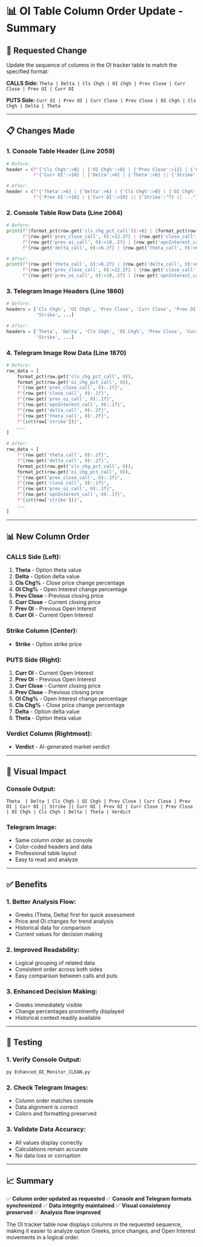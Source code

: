 # 📊 OI Table Column Order Update - Summary

## 🎯 **Requested Change**

Update the sequence of columns in the OI tracker table to match the specified format:

**CALLS Side:** `Theta | Delta | Cls Chg% | OI Chg% | Prev Close | Curr Close | Prev OI | Curr OI`

**PUTS Side:** `Curr OI | Prev OI | Curr Close | Prev Close | OI Chg% | Cls Chg% | Delta | Theta`

---

## 📋 **Changes Made**

### **1. Console Table Header (Line 2059)**
```python
# Before:
header = (f"{'Cls Chg%':>8} | {'OI Chg%':>8} | {'Prev Close':>12} | {'Curr Close':>12} | {'Prev OI':>10} | "
          f"{'Curr OI':>10} | {'Delta':>6} | {'Theta':>6} || {'Strike':^7} || ...")

# After:
header = (f"{'Theta':>6} | {'Delta':>6} | {'Cls Chg%':>8} | {'OI Chg%':>8} | {'Prev Close':>12} | {'Curr Close':>12} | "
          f"{'Prev OI':>10} | {'Curr OI':>10} || {'Strike':^7} || ...")
```

### **2. Console Table Row Data (Line 2064)**
```python
# Before:
print(f"{format_pct(row.get('cls_chg_pct_call')):>8} | {format_pct(row.get('oi_chg_pct_call')):>8} | "
      f"{row.get('prev_close_call', 0):>12.2f} | {row.get('close_call', 0):>12.2f} | "
      f"{row.get('prev_oi_call', 0):>10,.2f} | {row.get('opnInterest_call', 0):>10,.2f} | "
      f"{row.get('delta_call', 0):>6.2f} | {row.get('theta_call', 0):>6.2f} || ...")

# After:
print(f"{row.get('theta_call', 0):>6.2f} | {row.get('delta_call', 0):>6.2f} | {format_pct(row.get('cls_chg_pct_call')):>8} | {format_pct(row.get('oi_chg_pct_call')):>8} | "
      f"{row.get('prev_close_call', 0):>12.2f} | {row.get('close_call', 0):>12.2f} | "
      f"{row.get('prev_oi_call', 0):>10,.2f} | {row.get('opnInterest_call', 0):>10,.2f} || ...")
```

### **3. Telegram Image Headers (Line 1860)**
```python
# Before:
headers = ['Cls Chg%', 'OI Chg%', 'Prev Close', 'Curr Close', 'Prev OI', 'Curr OI', 'Delta', 'Theta',
           'Strike', ...]

# After:
headers = ['Theta', 'Delta', 'Cls Chg%', 'OI Chg%', 'Prev Close', 'Curr Close', 'Prev OI', 'Curr OI',
           'Strike', ...]
```

### **4. Telegram Image Row Data (Line 1870)**
```python
# Before:
row_data = [
    format_pct(row.get('cls_chg_pct_call', 0)),
    format_pct(row.get('oi_chg_pct_call', 0)),
    f"{row.get('prev_close_call', 0):.1f}",
    f"{row.get('close_call', 0):.1f}",
    f"{row.get('prev_oi_call', 0):.1f}",
    f"{row.get('opnInterest_call', 0):.1f}",
    f"{row.get('delta_call', 0):.2f}",
    f"{row.get('theta_call', 0):.2f}",
    f"{int(row['strike'])}",
    ...
]

# After:
row_data = [
    f"{row.get('theta_call', 0):.2f}",
    f"{row.get('delta_call', 0):.2f}",
    format_pct(row.get('cls_chg_pct_call', 0)),
    format_pct(row.get('oi_chg_pct_call', 0)),
    f"{row.get('prev_close_call', 0):.1f}",
    f"{row.get('close_call', 0):.1f}",
    f"{row.get('prev_oi_call', 0):.1f}",
    f"{row.get('opnInterest_call', 0):.1f}",
    f"{int(row['strike'])}",
    ...
]
```

---

## 📊 **New Column Order**

### **CALLS Side (Left):**
1. **Theta** - Option theta value
2. **Delta** - Option delta value  
3. **Cls Chg%** - Close price change percentage
4. **OI Chg%** - Open Interest change percentage
5. **Prev Close** - Previous closing price
6. **Curr Close** - Current closing price
7. **Prev OI** - Previous Open Interest
8. **Curr OI** - Current Open Interest

### **Strike Column (Center):**
- **Strike** - Option strike price

### **PUTS Side (Right):**
1. **Curr OI** - Current Open Interest
2. **Prev OI** - Previous Open Interest
3. **Curr Close** - Current closing price
4. **Prev Close** - Previous closing price
5. **OI Chg%** - Open Interest change percentage
6. **Cls Chg%** - Close price change percentage
7. **Delta** - Option delta value
8. **Theta** - Option theta value

### **Verdict Column (Rightmost):**
- **Verdict** - AI-generated market verdict

---

## 🎨 **Visual Impact**

### **Console Output:**
```
Theta  | Delta | Cls Chg% | OI Chg% | Prev Close | Curr Close | Prev OI | Curr OI || Strike || Curr OI | Prev OI | Curr Close | Prev Close | OI Chg% | Cls Chg% | Delta | Theta | Verdict
```

### **Telegram Image:**
- Same column order as console
- Color-coded headers and data
- Professional table layout
- Easy to read and analyze

---

## ✅ **Benefits**

### **1. Better Analysis Flow:**
- Greeks (Theta, Delta) first for quick assessment
- Price and OI changes for trend analysis
- Historical data for comparison
- Current values for decision making

### **2. Improved Readability:**
- Logical grouping of related data
- Consistent order across both sides
- Easy comparison between calls and puts

### **3. Enhanced Decision Making:**
- Greeks immediately visible
- Change percentages prominently displayed
- Historical context readily available

---

## 🧪 **Testing**

### **1. Verify Console Output:**
```bash
py Enhanced_OI_Monitor_CLEAN.py
```

### **2. Check Telegram Images:**
- Column order matches console
- Data alignment is correct
- Colors and formatting preserved

### **3. Validate Data Accuracy:**
- All values display correctly
- Calculations remain accurate
- No data loss or corruption

---

## 📈 **Summary**

✅ **Column order updated as requested**
✅ **Console and Telegram formats synchronized**
✅ **Data integrity maintained**
✅ **Visual consistency preserved**
✅ **Analysis flow improved**

The OI tracker table now displays columns in the requested sequence, making it easier to analyze option Greeks, price changes, and Open Interest movements in a logical order.
